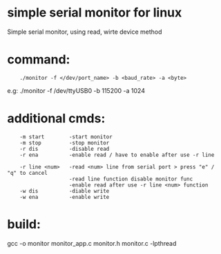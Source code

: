 # simple serial monitor for linux

Simple serial monitor, using read, wirte device method

# command:
        ./monitor -f </dev/port_name> -b <baud_rate> -a <byte>
        
e.g:    ./monitor -f /dev/ttyUSB0 -b 115200 -a 1024

# additional cmds:
        -m start        -start monitor
        -m stop         -stop monitor
        -r dis          -disable read
        -r ena          -enable read / have to enable after use -r line 

        -r line <num>   -read <num> line from serial port > press "e" / "q" to cancel 
                        -read line function disable monitor func
                        -enable read after use -r line <num> function
        -w dis          -diable write
        -w ena          -enable write

# build:
gcc -o monitor monitor_app.c monitor.h monitor.c -lpthread
